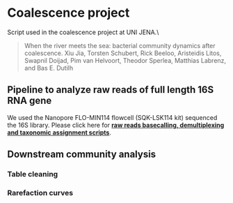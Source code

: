 # Coalescence project 
Script used in the coalescence project at UNI JENA.\ 
> When the river meets the sea: bacterial community dynamics after coalescence.
> Xiu Jia, Torsten Schubert, Rick Beeloo, Aristeidis Litos, Swapnil Doijad, Pim van Helvoort, Theodor Sperlea, Matthias Labrenz, and Bas E. Dutilh

## Pipeline to analyze raw reads of full length 16S RNA gene
We used the Nanopore FLO-MIN114 flowcell (SQK-LSK114 kit) sequenced the 16S library. 
Please click here for [**raw reads basecalling, demultiplexing and taxonomic assignment scripts**](https://github.com/Jia-Xiu/coalescence_project/tree/main/16S_analysis).


## Downstream community analysis
### Table cleaning

### Rarefaction curves

